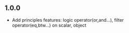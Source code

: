 ## 1.0.0

- Add principles features: logic operator(or,and...), filter operator(eq,btw...) on scalar, object
